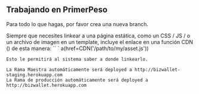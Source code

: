 ## Trabajando en PrimerPeso

Para todo lo que hagas, por favor crea una nueva branch. 

Siempre que necesites linkear a una página estática, como un CSS / JS / o un archivo de imagen en un template, incluye el enlace en una función CDN () de esta manera:
`` `
a(href=CDN('/path/to/my/asset.js'))
```
Esto le permitirá al sistema saber a donde linkearlo.

La Rama Maestra automáticamente será deployed a http://bizwallet-staging.herokuapp.com
La Rama de producción automáticamente será deployed a http://bizwallet.herokuapp.com